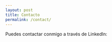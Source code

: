 ```yaml
---
layout: post
title: Contacto
permalink: /contact/
---
```


Puedes contactar conmigo a través de LinkedIn:

<div class="links">
    <a href="https://www.linkedin.com/in/paula-frieiro-pad%C3%ADn-867903104/"><i class="fa fa-linkedin fa-fw"></i></a>
</div>



